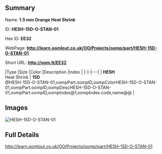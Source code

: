 

## Summary
 
Name: __1.5 mm Orange Heat Shrink__

ID: __HESH-15D-O-STAN-01__

Hex ID: __EE32__

WebPage: __http://learn.oomlout.co.uk/OO/Projects/oomp/part/HESH-15D-O-STAN-01__

Short URL: __http://oom.lt/EE32__


|Type   |Size   |Color   |Description   |Index   |
|-|-|---|
| __HESH__ <br>Heat Shrink  | __15D__<br>@HESH-15D-O-STAN-01,oompPart.oompID,oompColorHESH-15D-O-STAN-01,oompPart.oompID,oompDescHESH-15D-O-STAN-01,oompPart.oompID,oompIndex@1,oompIndex.code,name@@ |


## Images
![HESH-15D-O-STAN-01](http://oomlout.com/oomp-gen/parts/HESH-15D-O-STAN-01/HESH-15D-O-STAN-01_420.jpg)

## Full Details

 http://learn.oomlout.co.uk/OO/Projects/oomp/part/HESH-15D-O-STAN-01

